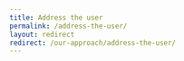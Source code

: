```yaml
---
title: Address the user
permalink: /address-the-user/
layout: redirect
redirect: /our-approach/address-the-user/
---
```

